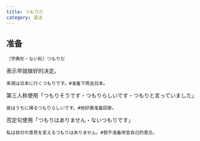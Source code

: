 ```yaml
---
title: つもりだ
category: 语法
---
```


## 准备

`〔字典形・ない形〕つもりだ`

表示早就做好的决定。

```example
来週は日本に行くつもりです。#准备下周去日本。
```

第三人称使用「つもりそうです・つもりらしいです・つもりと言っていました」

```example
彼はうちに帰るつもりらしいです。#他好像准备回家。
```

否定句使用「つもりはありません・ないつもりです」

```example
私は自分の意見を変えるつもりはありません。#我不准备改变自己的意见。
```
